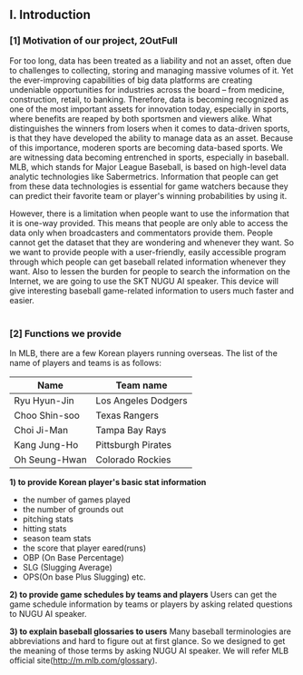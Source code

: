 ## Ⅰ. Introduction 

### [1] Motivation of our project, 2OutFull <br>
For too long, data has been treated as a liability and not an asset, often due to challenges to collecting, storing and managing massive volumes of it. Yet the ever-improving capabilities of big data platforms are creating undeniable opportunities for industries across the board – from medicine, construction, retail, to banking.
Therefore, data is becoming recognized as one of the most important assets for innovation today, especially in sports, where benefits are reaped by both sportsmen and viewers alike. What distinguishes the winners from losers when it comes to data-driven sports, is that they have developed the ability to manage data as an asset. Because of this importance, moderen sports are becoming data-based sports. We are witnessing data becoming entrenched in sports, especially in baseball. MLB, which stands for Major League Baseball, is based on high-level data analytic technologies like Sabermetrics. Information that people can get from these data technologies is essential for game watchers because they can predict their favorite team or player's winning probabilities by using it.

However, there is a limitation when people want to use the information that it is one-way provided. This means that people are only able to access the data only when broadcasters and commentators provide them. People cannot get the dataset that they are wondering and whenever they want. So we want to provide people with a user-friendly, easily accessible program through which people can get baseball related information whenever they want. Also to lessen the burden for people to search the information on the Internet, we are going to use the SKT NUGU AI speaker. This device will give interesting baseball game-related information to users much faster and easier.
<br>
<br>

### [2] Functions we provide
In MLB, there are a few Korean players running overseas. The list of the name of players and teams is as follows:
<br>

Name | Team name
---- | ----
Ryu Hyun-Jin | Los Angeles Dodgers
Choo Shin-soo | Texas Rangers
Choi Ji-Man | Tampa Bay Rays
Kang Jung-Ho | Pittsburgh Pirates
Oh Seung-Hwan | Colorado Rockies

**1) to provide Korean player's basic stat information**
- the number of games played
- the number of grounds out 
- pitching stats
- hitting stats
- season team stats
- the score that player eared(runs)
- OBP (On Base Percentage)
- SLG (Slugging Average)
- OPS(On base Plus Slugging) etc.

**2) to provide game schedules by teams and players**
Users can get the game schedule information by teams or players by asking related questions to NUGU AI speaker.

**3) to explain baseball glossaries to users**
Many baseball terminologies are abbreviations and hard to figure out at first glance. So we designed to get the meaning of those terms by asking NUGU AI speaker. We will refer MLB official site(http://m.mlb.com/glossary).
